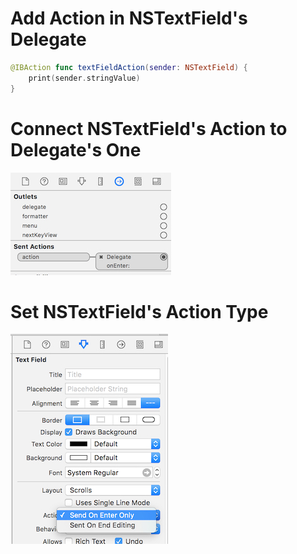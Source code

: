 
# Add Action in NSTextField's Delegate
```swift
@IBAction func textFieldAction(sender: NSTextField) {
    print(sender.stringValue)
}
```

# Connect NSTextField's Action to Delegate's One

![](./_image/Connect.jpg)

# Set NSTextField's Action Type

![](./_image/SelectAction.jpg)
